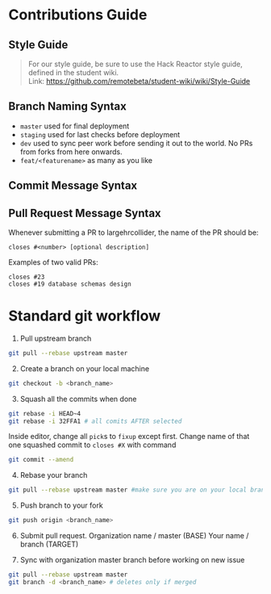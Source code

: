 # Contributions Guide #

## Style Guide ##
  > For our style guide, be sure to use the Hack Reactor style guide, defined in the student wiki.  
    Link: https://github.com/remotebeta/student-wiki/wiki/Style-Guide

## Branch Naming Syntax
* `master` used for final deployment
* `staging` used for last checks before deployment
* `dev` used to sync peer work before sending it out to the world. No PRs from forks from here onwards.
* `feat/<featurename>` as many as you like

## Commit Message Syntax

## Pull Request Message Syntax
Whenever submitting a PR to largehrcollider, the name of the PR should be:
```
closes #<number> [optional description]
```

Examples of two valid PRs:
```
closes #23
closes #19 database schemas design
```

# Standard git workflow
1. Pull upstream branch
```sh
git pull --rebase upstream master
```
2. Create a branch on your local machine
```sh
git checkout -b <branch_name>
```

3. Squash all the commits when done
```sh
git rebase -i HEAD~4
git rebase -i 32FFA1 # all comits AFTER selected
```
Inside editor, change all `pick`s to `fixup` except first. Change name of that one squashed commit to `closes #X` with command
```sh
git commit --amend
```

4. Rebase your branch
```sh
git pull --rebase upstream master #make sure you are on your local branch, not local master
```

5. Push branch to your fork
```sh
git push origin <branch_name>
```

6. Submit pull request.
Organization name / master (BASE)
Your name / branch (TARGET)

7. Sync with organization master branch before working on new issue

```sh
git pull --rebase upstream master
git branch -d <branch_name> # deletes only if merged
```
